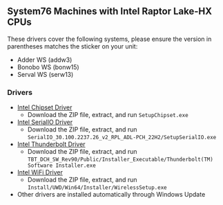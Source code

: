 ## System76 Machines with Intel Raptor Lake-HX CPUs

These drivers cover the following systems, please ensure the version in
parentheses matches the sticker on your unit:

- Adder WS (addw3)
- Bonobo WS (bonw15)
- Serval WS (serw13)

### Drivers

- [Intel Chipset Driver](./2023-WW26/Chipset-10.1.19502.8391-Public-MUP.zip)
  - Download the ZIP file, extract, and run `SetupChipset.exe`
- [Intel SerialIO Driver](./2023-WW26/SerialIO_30.100.2237.26_v2_RPL_ADL-PCH_22H2.zip)
  - Download the ZIP file, extract, and run `SerialIO_30.100.2237.26_v2_RPL_ADL-PCH_22H2/SetupSerialIO.exe`
- [Intel Thunderbolt Driver](./2023-WW26/TBT_DCH_SW_Rev90.zip)
  - Download the ZIP file, extract, and run `TBT_DCH_SW_Rev90/Public/Installer_Executable/Thunderbolt(TM) Software Installer.exe`
- [Intel WiFi Driver](./2023-WW26/wifi-PHWFW07641_22.230.0.8_P.zip)
  - Download the ZIP file, extract, and run `Install/UWD/Win64/Installer/WirelessSetup.exe`
- Other drivers are installed automatically through Windows Update
